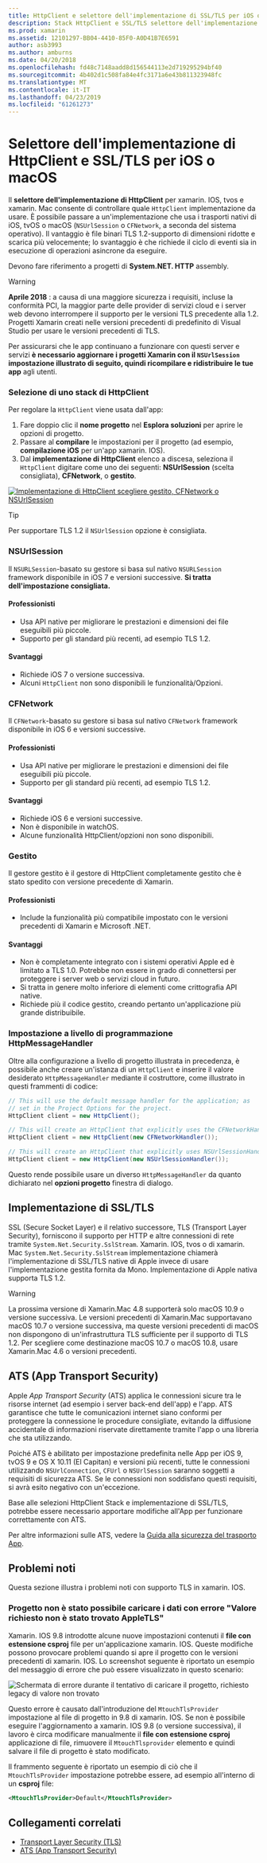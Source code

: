 ```yaml
---
title: HttpClient e selettore dell'implementazione di SSL/TLS per iOS o macOS
description: Stack HttpClient e SSL/TLS selettore dell'implementazione determina l'implementazione di HttpClient e SSL/TLS che verrà usato dall'app per Xamarin iOS, tvOS o macOS.
ms.prod: xamarin
ms.assetid: 12101297-BB04-4410-85F0-A0D41B7E6591
author: asb3993
ms.author: amburns
ms.date: 04/20/2018
ms.openlocfilehash: fd48c7148aadd8d156544113e2d719295294bf40
ms.sourcegitcommit: 4b402d1c508fa84e4fc3171a6e43b811323948fc
ms.translationtype: MT
ms.contentlocale: it-IT
ms.lasthandoff: 04/23/2019
ms.locfileid: "61261273"
---
```

# <a name="httpclient-and-ssltls-implementation-selector-for-iosmacos"></a>Selettore dell'implementazione di HttpClient e SSL/TLS per iOS o macOS

Il **selettore dell'implementazione di HttpClient** per xamarin. IOS, tvos e xamarin. Mac consente di controllare quale `HttpClient` implementazione da usare. È possibile passare a un'implementazione che usa i trasporti nativi di iOS, tvOS o macOS (`NSUrlSession` o `CFNetwork`, a seconda del sistema operativo). Il vantaggio è file binari TLS 1.2-supporto di dimensioni ridotte e scarica più velocemente; lo svantaggio è che richiede il ciclo di eventi sia in esecuzione di operazioni asincrone da eseguire.

Devono fare riferimento a progetti di **System.NET. HTTP** assembly.

> [!WARNING]
> **Aprile 2018** : a causa di una maggiore sicurezza i requisiti, incluse la conformità PCI, la maggior parte delle provider di servizi cloud e i server web devono interrompere il supporto per le versioni TLS precedente alla 1.2.  Progetti Xamarin creati nelle versioni precedenti di predefinito di Visual Studio per usare le versioni precedenti di TLS.
>
> Per assicurarsi che le app continuano a funzionare con questi server e servizi **è necessario aggiornare i progetti Xamarin con il `NSUrlSession` impostazione illustrato di seguito, quindi ricompilare e ridistribuire le tue app** agli utenti.

### <a name="selecting-an-httpclient-stack"></a>Selezione di uno stack di HttpClient

Per regolare la `HttpClient` viene usata dall'app:

1. Fare doppio clic il **nome progetto** nel **Esplora soluzioni** per aprire le opzioni di progetto.
2. Passare al **compilare** le impostazioni per il progetto (ad esempio, **compilazione iOS** per un'app xamarin. IOS).
3. Dal **implementazione di HttpClient** elenco a discesa, seleziona il `HttpClient` digitare come uno dei seguenti: **NSUrlSession** (scelta consigliata), **CFNetwork**, o **gestito**.

[![Implementazione di HttpClient scegliere gestito, CFNetwork o NSUrlSession](http-stack-images/http-xs-sml.png)](http-stack-images/http-xs.png#lightbox)

> [!TIP]
> Per supportare TLS 1.2 il `NSUrlSession` opzione è consigliata.

### <a name="nsurlsession"></a>NSUrlSession

Il `NSURLSession`-basato su gestore si basa sul nativo `NSURLSession` framework disponibile in iOS 7 e versioni successive. 
**Si tratta dell'impostazione consigliata.**

#### <a name="pros"></a>Professionisti

- Usa API native per migliorare le prestazioni e dimensioni dei file eseguibili più piccole.
- Supporto per gli standard più recenti, ad esempio TLS 1.2.

#### <a name="cons"></a>Svantaggi

- Richiede iOS 7 o versione successiva.
- Alcuni `HttpClient` non sono disponibili le funzionalità/Opzioni.

### <a name="cfnetwork"></a>CFNetwork

Il `CFNetwork`-basato su gestore si basa sul nativo `CFNetwork` framework disponibile in iOS 6 e versioni successive.

#### <a name="pros"></a>Professionisti

- Usa API native per migliorare le prestazioni e dimensioni dei file eseguibili più piccole.
- Supporto per gli standard più recenti, ad esempio TLS 1.2.

#### <a name="cons"></a>Svantaggi

- Richiede iOS 6 e versioni successive.
- Non è disponibile in watchOS.
- Alcune funzionalità HttpClient/opzioni non sono disponibili.

### <a name="managed"></a>Gestito

Il gestore gestito è il gestore di HttpClient completamente gestito che è stato spedito con versione precedente di Xamarin.

#### <a name="pros"></a>Professionisti

- Include la funzionalità più compatibile impostato con le versioni precedenti di Xamarin e Microsoft .NET.

#### <a name="cons"></a>Svantaggi

- Non è completamente integrato con i sistemi operativi Apple ed è limitato a TLS 1.0. Potrebbe non essere in grado di connettersi per proteggere i server web o servizi cloud in futuro.
- Si tratta in genere molto inferiore di elementi come crittografia API native.
- Richiede più il codice gestito, creando pertanto un'applicazione più grande distribuibile.

### <a name="programmatically-setting-the-httpmessagehandler"></a>Impostazione a livello di programmazione HttpMessageHandler

Oltre alla configurazione a livello di progetto illustrata in precedenza, è possibile anche creare un'istanza di un `HttpClient` e inserire il valore desiderato `HttpMessageHandler` mediante il costruttore, come illustrato in questi frammenti di codice:

```csharp
// This will use the default message handler for the application; as
// set in the Project Options for the project.
HttpClient client = new HttpClient();

// This will create an HttpClient that explicitly uses the CFNetworkHandler
HttpClient client = new HttpClient(new CFNetworkHandler());

// This will create an HttpClient that explicitly uses NSUrlSessionHandler
HttpClient client = new HttpClient(new NSUrlSessionHandler());
```

Questo rende possibile usare un diverso `HttpMessageHandler` da quanto dichiarato nel **opzioni progetto** finestra di dialogo.

## <a name="ssltls-implementation"></a>Implementazione di SSL/TLS

SSL (Secure Socket Layer) e il relativo successore, TLS (Transport Layer Security), forniscono il supporto per HTTP e altre connessioni di rete tramite `System.Net.Security.SslStream`. Xamarin. IOS, tvos o di xamarin. Mac `System.Net.Security.SslStream` implementazione chiamerà l'implementazione di SSL/TLS native di Apple invece di usare l'implementazione gestita fornita da Mono. Implementazione di Apple nativa supporta TLS 1.2.

> [!WARNING]
> La prossima versione di Xamarin.Mac 4.8 supporterà solo macOS 10.9 o versione successiva.
> Le versioni precedenti di Xamarin.Mac supportavano macOS 10.7 o versione successiva, ma queste versioni precedenti di macOS non dispongono di un'infrastruttura TLS sufficiente per il supporto di TLS 1.2. Per scegliere come destinazione macOS 10.7 o macOS 10.8, usare Xamarin.Mac 4.6 o versioni precedenti.

## <a name="app-transport-security"></a>ATS (App Transport Security)

Apple _App Transport Security_ (ATS) applica le connessioni sicure tra le risorse internet (ad esempio i server back-end dell'app) e l'app. ATS garantisce che tutte le comunicazioni internet siano conformi per proteggere la connessione le procedure consigliate, evitando la diffusione accidentale di informazioni riservate direttamente tramite l'app o una libreria che sta utilizzando.

Poiché ATS è abilitato per impostazione predefinita nelle App per iOS 9, tvOS 9 e OS X 10.11 (El Capitan) e versioni più recenti, tutte le connessioni utilizzando `NSUrlConnection`, `CFUrl` o `NSUrlSession` saranno soggetti a requisiti di sicurezza ATS. Se le connessioni non soddisfano questi requisiti, si avrà esito negativo con un'eccezione.

Base alle selezioni HttpClient Stack e implementazione di SSL/TLS, potrebbe essere necessario apportare modifiche all'App per funzionare correttamente con ATS.

Per altre informazioni sulle ATS, vedere la [Guida alla sicurezza del trasporto App](~/ios/app-fundamentals/ats.md).

## <a name="known-issues"></a>Problemi noti

Questa sezione illustra i problemi noti con supporto TLS in xamarin. IOS.

### <a name="project-failed-to-load-with-error-requested-value-appletls-wasnt-found"></a>Progetto non è stato possibile caricare i dati con errore "Valore richiesto non è stato trovato AppleTLS"

Xamarin. IOS 9.8 introdotte alcune nuove impostazioni contenuti il **file con estensione csproj** file per un'applicazione xamarin. IOS. Queste modifiche possono provocare problemi quando si apre il progetto con le versioni precedenti di xamarin. IOS. Lo screenshot seguente è riportato un esempio del messaggio di errore che può essere visualizzato in questo scenario:

![Schermata di errore durante il tentativo di caricare il progetto, richiesto legacy di valore non trovato](http-stack-images/tlserror-xs.png)

Questo errore è causato dall'introduzione del `MtouchTlsProvider` impostazione al file di progetto in 9.8 di xamarin. IOS. Se non è possibile eseguire l'aggiornamento a xamarin. IOS 9.8 (o versione successiva), il lavoro è circa modificare manualmente il **file con estensione csproj** applicazione di file, rimuovere il `MtouchTlsprovider` elemento e quindi salvare il file di progetto è stato modificato.

Il frammento seguente è riportato un esempio di ciò che il `MtouchTlsProvider` impostazione potrebbe essere, ad esempio all'interno di un **csproj** file:

```xml
<MtouchTlsProvider>Default</MtouchTlsProvider>
```

## <a name="related-links"></a>Collegamenti correlati

- [Transport Layer Security (TLS)](~/cross-platform/app-fundamentals/transport-layer-security.md)
- [ATS (App Transport Security)](~/ios/app-fundamentals/ats.md)
